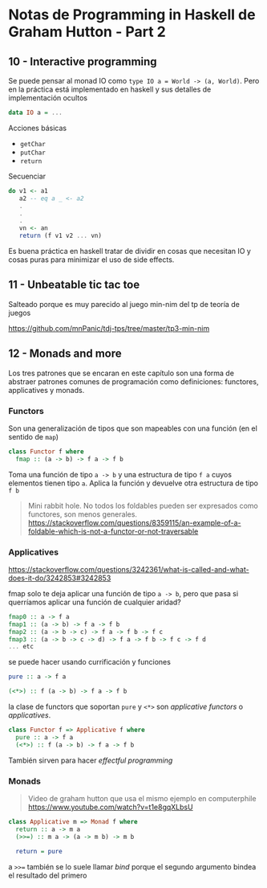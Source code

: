 # Notas de Programming in Haskell de Graham Hutton - Part 2

## 10 - Interactive programming

Se puede pensar al monad IO como `type IO a = World -> (a, World)`. Pero en la
práctica está implementado en haskell y sus detalles de implementación ocultos

```haskell
data IO a = ...
```

Acciones básicas

- `getChar`
- `putChar`
- `return`

Secuenciar

```haskell
do v1 <- a1
   a2 -- eq a _ <- a2
   .
   .
   .
   vn <- an
   return (f v1 v2 ... vn)
```

Es buena práctica en haskell tratar de dividir en cosas que necesitan IO y cosas
puras para minimizar el uso de side effects.

## 11 - Unbeatable tic tac toe

Salteado porque es muy parecido al juego min-nim del tp de teoría de juegos

https://github.com/mnPanic/tdj-tps/tree/master/tp3-min-nim

## 12 - Monads and more

Los tres patrones que se encaran en este capítulo son una forma de abstraer
patrones comunes de programación como definiciones: functores, applicatives y monads.

### Functors

Son una generalización de tipos que son mapeables con una función (en el sentido
de `map`)

```haskell
class Functor f where
  fmap :: (a -> b) -> f a -> f b
```

Toma una función de tipo `a -> b` y una estructura de tipo `f a` cuyos elementos
tienen tipo `a`. Aplica la función y devuelve otra estructura de tipo `f b`

> Mini rabbit hole. No todos los foldables pueden ser expresados como functores,
> son menos generales. https://stackoverflow.com/questions/8359115/an-example-of-a-foldable-which-is-not-a-functor-or-not-traversable

### Applicatives

https://stackoverflow.com/questions/3242361/what-is-called-and-what-does-it-do/3242853#3242853

fmap solo te deja aplicar una función de tipo `a -> b`, pero que pasa si
querríamos aplicar una función de cualquier aridad?

```haskell
fmap0 :: a -> f a
fmap1 :: (a -> b) -> f a -> f b
fmap2 :: (a -> b -> c) -> f a -> f b -> f c
fmap3 :: (a -> b -> c -> d) -> f a -> f b -> f c -> f d
... etc
```

se puede hacer usando currificación y funciones

```haskell
pure :: a -> f a

(<*>) :: f (a -> b) -> f a -> f b
```

la clase de functors que soportan `pure` y `<*>` son *applicative functors* o
*applicatives*.

```haskell
class Functor f => Applicative f where
  pure :: a -> f a
  (<*>) :: f (a -> b) -> f a -> f b
```

También sirven para hacer *effectful programming*

### Monads

> Video de graham hutton que usa el mismo ejemplo en computerphile
> https://www.youtube.com/watch?v=t1e8gqXLbsU

```haskell
class Applicative m => Monad f where
  return :: a -> m a
  (>>=) :: m a -> (a -> m b) -> m b

  return = pure
```

a `>>=` también se lo suele llamar *bind* porque el segundo argumento bindea el
resultado del primero